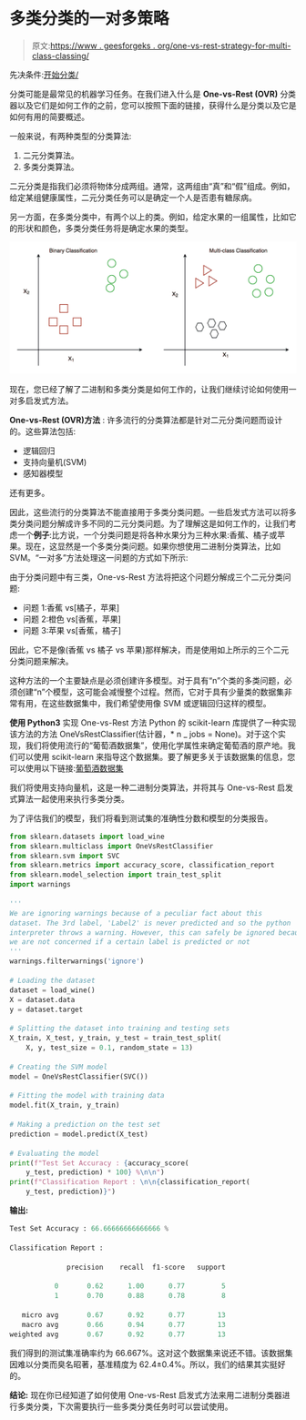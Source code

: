 # 多类分类的一对多策略

> 原文:[https://www . geesforgeks . org/one-vs-rest-strategy-for-multi-class-classing/](https://www.geeksforgeeks.org/one-vs-rest-strategy-for-multi-class-classification/)

先决条件:[开始分类/](https://www.geeksforgeeks.org/getting-started-with-classification/)

分类可能是最常见的机器学习任务。在我们进入什么是 **One-vs-Rest (OVR)** 分类器以及它们是如何工作的之前，您可以按照下面的链接，获得什么是分类以及它是如何有用的简要概述。

一般来说，有两种类型的分类算法:

1.  二元分类算法。
2.  多类分类算法。

二元分类是指我们必须将物体分成两组。通常，这两组由“真”和“假”组成。例如，给定某组健康属性，二元分类任务可以是确定一个人是否患有糖尿病。

另一方面，在多类分类中，有两个以上的类。例如，给定水果的一组属性，比如它的形状和颜色，多类分类任务将是确定水果的类型。

![](img/f853aa57e7587c3c4e968b05727298df.png)

现在，您已经了解了二进制和多类分类是如何工作的，让我们继续讨论如何使用一对多启发式方法。

**One-vs-Rest (OVR)方法** :
许多流行的分类算法都是针对二元分类问题而设计的。这些算法包括:

*   逻辑回归
*   支持向量机(SVM)
*   感知器模型

还有更多。

因此，这些流行的分类算法不能直接用于多类分类问题。一些启发式方法可以将多类分类问题分解成许多不同的二元分类问题。为了理解这是如何工作的，让我们考虑一个**例子**:比方说，一个分类问题是将各种水果分为三种水果:香蕉、橘子或苹果。现在，这显然是一个多类分类问题。如果你想使用二进制分类算法，比如 SVM。“一对多”方法处理这一问题的方式如下所示:

由于分类问题中有三类，One-vs-Rest 方法将把这个问题分解成三个二元分类问题:

*   问题 1:香蕉 vs[橘子，苹果]
*   问题 2:橙色 vs[香蕉，苹果]
*   问题 3:苹果 vs[香蕉，橘子]

因此，它不是像(香蕉 vs 橘子 vs 苹果)那样解决，而是使用如上所示的三个二元分类问题来解决。

这种方法的一个主要缺点是必须创建许多模型。对于具有“n”个类的多类问题，必须创建“n”个模型，这可能会减慢整个过程。然而，它对于具有少量类的数据集非常有用，在这些数据集中，我们希望使用像 SVM 或逻辑回归这样的模型。

**使用 Python3**
实现 One-vs-Rest 方法 Python 的 scikit-learn 库提供了一种实现该方法的方法 OneVsRestClassifier(估计器，* n _ jobs = None)。对于这个实现，我们将使用流行的“葡萄酒数据集”，使用化学属性来确定葡萄酒的原产地。我们可以使用 scikit-learn 来指导这个数据集。要了解更多关于该数据集的信息，您可以使用以下链接:[葡萄酒数据集](https://archive.ics.uci.edu/ml/datasets/wine)

我们将使用支持向量机，这是一种二进制分类算法，并将其与 One-vs-Rest 启发式算法一起使用来执行多类分类。

为了评估我们的模型，我们将看到测试集的准确性分数和模型的分类报告。

```py
from sklearn.datasets import load_wine
from sklearn.multiclass import OneVsRestClassifier
from sklearn.svm import SVC
from sklearn.metrics import accuracy_score, classification_report
from sklearn.model_selection import train_test_split
import warnings

''' 
We are ignoring warnings because of a peculiar fact about this
dataset. The 3rd label, 'Label2' is never predicted and so the python 
interpreter throws a warning. However, this can safely be ignored because 
we are not concerned if a certain label is predicted or not 
'''
warnings.filterwarnings('ignore')

# Loading the dataset
dataset = load_wine()
X = dataset.data
y = dataset.target

# Splitting the dataset into training and testing sets
X_train, X_test, y_train, y_test = train_test_split(
    X, y, test_size = 0.1, random_state = 13)

# Creating the SVM model
model = OneVsRestClassifier(SVC())

# Fitting the model with training data
model.fit(X_train, y_train)

# Making a prediction on the test set
prediction = model.predict(X_test)

# Evaluating the model
print(f"Test Set Accuracy : {accuracy_score(
    y_test, prediction) * 100} %\n\n")
print(f"Classification Report : \n\n{classification_report(
    y_test, prediction)}")
```

**输出:**

```py
Test Set Accuracy : 66.66666666666666 %

Classification Report : 

              precision    recall  f1-score   support

           0       0.62      1.00      0.77         5
           1       0.70      0.88      0.78         8

   micro avg       0.67      0.92      0.77        13
   macro avg       0.66      0.94      0.77        13
weighted avg       0.67      0.92      0.77        13

```

我们得到的测试集准确率约为 66.667%。这对这个数据集来说还不错。该数据集因难以分类而臭名昭著，基准精度为 62.4±0.4%。所以，我们的结果其实挺好的。

**结论:**
现在你已经知道了如何使用 One-vs-Rest 启发式方法来用二进制分类器进行多类分类，下次需要执行一些多类分类任务时可以尝试使用。